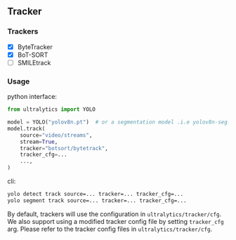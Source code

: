 ## Tracker

### Trackers

- [x] ByteTracker
- [x] BoT-SORT
- [ ] SMILEtrack

### Usage
python interface:

```python
from ultralytics import YOLO

model = YOLO("yolov8n.pt")  # or a segmentation model .i.e yolov8n-seg.pt
model.track(
    source="video/streams",
    stream=True,
    tracker="botsort/bytetrack",
    tracker_cfg=...
    ...,
)
```

cli:

```bash
yolo detect track source=... tracker=... tracker_cfg=...
yolo segment track source=... tracker=... tracker_cfg=...
```
By default, trackers will use the configuration in `ultralytics/tracker/cfg`. 
We also support using a modified tracker config file by setting `tracker_cfg` arg. Please refer to the tracker config files in `ultralytics/tracker/cfg`.
